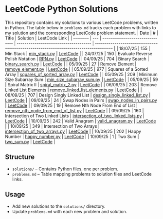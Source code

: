# LeetCode Python Solutions

This repository contains my solutions to various LeetCode problems, written in Python. The table below in `problems.md` tracks each problem with links to my solution and the corresponding LeetCode problem statement.
| Date | # | Title | Solution | LeetCode Link |
| -------- | --- | -------------------------------- | -------------------------------------- | --------------------------------------------------------------------------------------- |
| 18/07/25 | 155 | Min Stack | [min_stack.py](solutions/min_stack.py) | [LeetCode](https://leetcode.com/problems/min-stack/description/) |
| 24/07/25 | 150 | Evaluate Reverse Polish Notation | [RPN.py](solutions/RPN.py) | [LeetCode](https://leetcode.com/problems/evaluate-reverse-polish-notation/description/) |
| 04/09/25 | 704 | Binary Search | [binary_search.py](solutions/binary_search.py) | [LeetCode](https://leetcode.com/problems/binary-search/description/) |
| 05/09/25 | 27 | Remove Element | [remove_element.py](solutions/remove_element.py) | [LeetCode](https://leetcode.com/problems/remove-element/description/) |
| 05/09/25 | 977 | Squares of a Sorted Array | [squares_of_sorted_array.py](solutions/squares_of_sorted_array.py) | [LeetCode](https://leetcode.com/problems/squares-of-a-sorted-array/description/) |
| 05/09/25 | 209 | Minimum Size Subarray Sum | [min_size_subarray_sum.py](solutions/min_size_subarray_sum.py) | [LeetCode](https://leetcode.com/problems/minimum-size-subarray-sum/description/) |
| 05/09/25 | 59 | Spiral Matrix II | [spiral_matrix_2.py](solutions/spiral_matrix_2.py) | [LeetCode](https://leetcode.com/problems/spiral-matrix-ii/description/) |
| 06/09/25 | 203 | Remove Linked List Elements | [remove_linked_list_elements.py](solutions/remove_linked_list_elements.py) | [LeetCode](https://leetcode.com/problems/remove-linked-list-elements/description/) |
| 08/09/25 | 707 | Design Singly Linked List | [design_singly_linked_list.py](solutions/design_singly_linked_list.py) | [LeetCode](https://leetcode.com/problems/design-linked-list/description/) |
| 09/09/25 | 24 | Swap Nodes in Pairs | [swap_nodes_in_pairs.py](solutions/swap_nodes_in_pairs.py) | [LeetCode](https://leetcode.com/problems/swap-nodes-in-pairs/) |
| 09/09/25 | 19 | Remove Nth Node From End of List | [remove_nth_node_from_end_of_list.py](solutions/remove_nth_node_from_end_of_list.py) | [LeetCode](https://leetcode.com/problems/remove-nth-node-from-end-of-list/) |
| 09/09/25 | 160 | Intersection of Two Linked Lists | [intersection_of_two_linked_lists.py](solutions/intersection_of_two_linked_lists.py) | [LeetCode](https://leetcode.com/problems/intersection-of-two-linked-lists/) |
| 10/09/25 | 242 | Valid Anagram | [valid_anagram.py](solutions/valid_anagram.py) | [LeetCode](https://leetcode.com/problems/valid-anagram/) |
| 10/09/25 | 349 | Intersection of Two Arrays | [intersection_of_two_arrays.py](solutions/intersection_of_two_arrays.py) | [LeetCode](https://leetcode.com/problems/intersection-of-two-arrays/) |
| 10/09/25 | 202 | Happy Number | [happy_number.py](solutions/happy_number.py) | [LeetCode](https://leetcode.com/problems/happy-number/) |
| 10/09/25 | 1 | Two Sum | [two_sum.py](solutions/two_sum.py) | [LeetCode](https://leetcode.com/problems/two-sum/) |

## Structure

- `solutions/` – Contains Python files, one per problem.
- `problems.md` – Table mapping problems to solution files and LeetCode links.

## Usage

- Add new solutions to the `solutions/` directory.
- Update `problems.md` with each new problem and solution.
